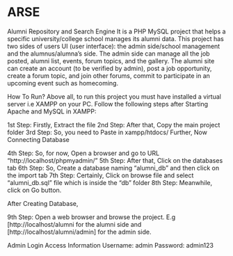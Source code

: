 # ARSE
Alumni Repository and Search Engine
It is a PHP MySQL project that helps a specific university/college school manages its alumni data. This project has two sides of users UI (user interface): the admin side/school management and the alumnus/alumna’s side. The admin side can manage all the job posted, alumni list, events, forum topics, and the gallery. The alumni site can create an account (to be verified by admin), post a job opportunity, create a forum topic, and join other forums, commit to participate in an upcoming event such as homecoming.

How To Run?
Above all, to run this project you must have installed a virtual server i.e XAMPP on your PC.
Follow the following steps after Starting Apache and MySQL in XAMPP:

1st Step: Firstly, Extract the file
2nd Step: After that, Copy the main project folder
3rd Step: So, you need to Paste in xampp/htdocs/
Further, Now Connecting Database

4th Step: So, for now, Open a browser and go to URL “http://localhost/phpmyadmin/”
5th Step: After that, Click on the databases tab
6th Step: So, Create a database naming “alumni_db” and then click on the import tab
7th Step: Certainly, Click on browse file and select “alumni_db.sql” file which is inside the “db” folder
8th Step: Meanwhile, click on Go button.

After Creating Database,

9th Step: Open a web browser and browse the project. E.g [http://localhost/alumni for the alumni side and [http://localhost/alumni/admin] for the admin side.

Admin Login Access Information
Username: admin
Password: admin123
